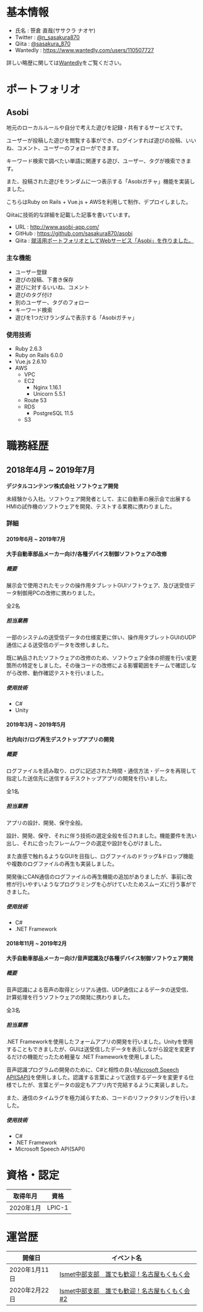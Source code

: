 # 基本情報
+ 氏名 : 笹倉 直哉(ササクラ ナオヤ)
+ Twitter : [@n_sasakura870](https://twitter.com/n_sasakura870)
+ Qiita : [@sasakura_870](https://qiita.com/sasakura_870)
+ Wantedly : https://www.wantedly.com/users/110507727

詳しい略歴に関しては[Wantedly](https://www.wantedly.com/users/110507727)をご覧ください。

# ポートフォリオ
## Asobi
地元のローカルルールや自分で考えた遊びを記録・共有するサービスです。

ユーザーが投稿した遊びを閲覧する事ができ、ログインすれば遊びの投稿、いいね、コメント、ユーザーのフォローができます。

キーワード検索で調べたい単語に関連する遊び、ユーザー、タグが検索できます。

また、投稿された遊びをランダムに一つ表示する「Asobiガチャ」機能を実装しました。

こちらはRuby on Rails + Vue.js + AWSを利用して制作、デプロイしました。

Qiitaに技術的な詳細を記載した記事を書いています。

+ URL : http://www.asobi-app.com/
+ GitHub : https://github.com/sasakura870/asobi
+ Qiita : [就活用ポートフォリオとしてWebサービス「Asobi」を作りました。](https://qiita.com/sasakura_870/items/1eb666c80c4ceb815dd8)

### 主な機能
+ ユーザー登録
+ 遊びの投稿、下書き保存
+ 遊びに対するいいね、コメント
+ 遊びのタグ付け
+ 別のユーザー、タグのフォロー
+ キーワード検索
+ 遊びを1つだけランダムで表示する「Asobiガチャ」

### 使用技術
+ Ruby 2.6.3
+ Ruby on Rails 6.0.0
+ Vue.js 2.6.10
+ AWS
  + VPC
  + EC2
    + Nginx 1.16.1
    + Unicorn 5.5.1
  + Route 53
  + RDS
    + PostgreSQL 11.5
  + S3

# 職務経歴
## 2018年4月 ~ 2019年7月
**デジタルコンテンツ株式会社 ソフトウェア開発**

未経験から入社。ソフトウェア開発者として、主に自動車の展示会で出展するHMIの試作機のソフトウェアを開発、テストする業務に携わりました。

### 詳細
#### 2019年6月 ~ 2019年7月
**大手自動車部品メーカー向け/各種デバイス制御ソフトウェアの改修**

##### 概要
展示会で使用されたモックの操作用タブレットGUIソフトウェア、及び送受信データ制御用PCの改修に携わりました。

全2名

##### 担当業務
一部のシステムの送受信データの仕様変更に伴い、操作用タブレットGUIのUDP通信による送受信のデータを改修しました。

既に納品されたソフトウェアの改修のため、ソフトウェア全体の把握を行い変更箇所の特定をしました。その後コードの改修による影響範囲をチームで確認しながら改修、動作確認テストを行いました。

##### 使用技術
+ C#
+ Unity

#### 2019年3月 ~ 2019年5月
**社内向け/ログ再生デスクトップアプリの開発**

##### 概要
ログファイルを読み取り、ログに記述された時間・通信方法・データを再現して指定した送信先に送信するデスクトップアプリの開発を行いました。

全1名

##### 担当業務
アプリの設計、開発、保守全般。

設計、開発、保守、それに伴う技術の選定全般を任されました。機能要件を洗い出し、それに合ったフレームワークの選定や設計を心がけました。

また直感で触れるようなGUIを目指し、ログファイルのドラッグ&ドロップ機能や複数のログファイルの再生も実装しました。

開発後にCAN通信のログファイルの再生機能の追加がありましたが、事前に改修が行いやすいようなプログラミングを心がけていたためスムーズに行う事ができました。

##### 使用技術
- C#
- .NET Framework

#### 2018年11月 ~ 2019年2月
**大手自動車部品メーカー向け/音声認識及び各種デバイス制御ソフトウェア開発**

##### 概要
音声認識による音声の取得とシリアル通信、UDP通信によるデータの送受信、計算処理を行うソフトウェアの開発に携わりました。

全3名

##### 担当業務
.NET Frameworkを使用したフォームアプリの開発を行いました。Unityを使用することもできましたが、GUIは送受信したデータを表示しながら設定を変更するだけの機能だったため軽量な .NET Frameworkを使用しました。

音声認識プログラムの開発のために、C#と相性の良い[Microsoft Speech API(SAPI)](https://docs.microsoft.com/en-us/previous-versions/office/developer/speech-technologies/hh361572(v=office.14)?redirectedfrom=MSDN)を使用しました。認識する言葉によって送信するデータを変更する仕様でしたが、言葉とデータの設定もアプリ内で完結するように実装しました。

また、通信のタイムラグを極力減らすため、コードのリファクタリングを行いました。

##### 使用技術
- C#
- .NET Framework
- Microsoft Speech API(SAPI)

# 資格・認定
|取得年月|資格|
|---|---|
|2020年1月|LPIC-1|


# 運営歴
|開催日|イベント名|
|---|---|
|2020年1月11日|[Ismet中部支部　誰でも歓迎！名古屋もくもく会](https://connpass.com/event/158832/)|
|2020年2月22日|[Ismet中部支部　誰でも歓迎！名古屋もくもく会 #2](https://ismet-chubu.connpass.com/event/163593/)|
